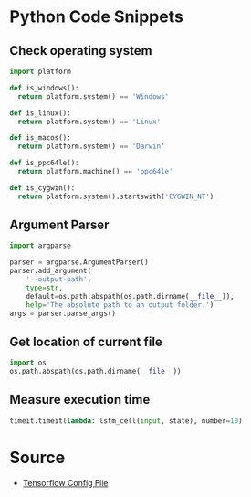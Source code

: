 
# Python Code Snippets

## Check operating system

```python
import platform

def is_windows():
  return platform.system() == 'Windows'

def is_linux():
  return platform.system() == 'Linux'

def is_macos():
  return platform.system() == 'Darwin'

def is_ppc64le():
  return platform.machine() == 'ppc64le'

def is_cygwin():
  return platform.system().startswith('CYGWIN_NT')
```

## Argument Parser

```python
import argparse

parser = argparse.ArgumentParser()
parser.add_argument(
    '--output-path',
    type=str,
    default=os.path.abspath(os.path.dirname(__file__)),
    help='The absolute path to an output folder.')
args = parser.parse_args()
```

## Get location of current file

```python
import os
os.path.abspath(os.path.dirname(__file__))
```

## Measure execution time

```python
timeit.timeit(lambda: lstm_cell(input, state), number=10)
```

# Source

* [Tensorflow Config File](https://raw.githubusercontent.com/tensorflow/tensorflow/master/configure.py)
